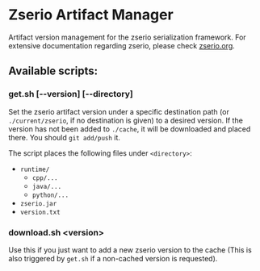 # Zserio Artifact Manager

Artifact version management for the zserio serialization framework.
For extensive documentation regarding zserio, please check
[zserio.org](http://zserio.org).

## Available scripts: 

### get.sh \[--version\] \[--directory\]

Set the zserio artifact version under a specific destination
path (or `./current/zserio`, if no destination is given)
to a desired version. If the version has not been added to
`./cache`, it will be downloaded and placed there. You should
`git add/push` it. 

The script places the following files under `<directory>`:
* `runtime/`
    * `cpp/...`
    * `java/...`
    * `python/...`
* `zserio.jar`
* `version.txt`

### download.sh \<version>

Use this if you just want to add a new zserio version
to the cache (This is also triggered by `get.sh`
if a non-cached version is requested).
